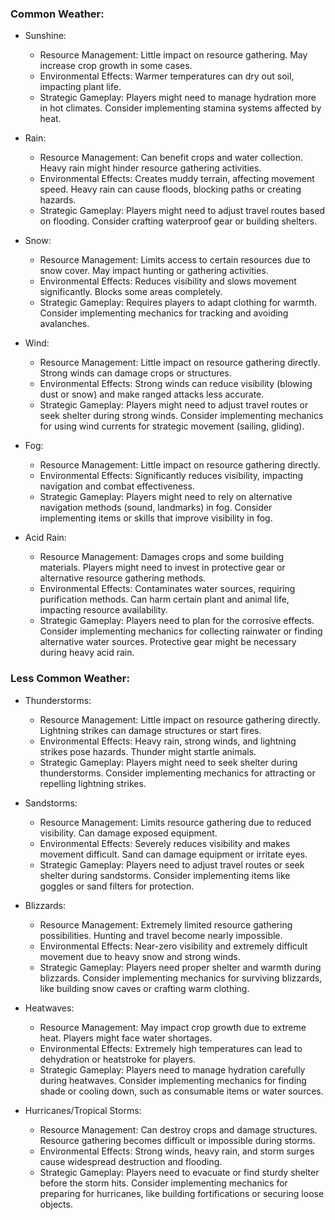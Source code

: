 ### Common Weather:

- Sunshine:
  - Resource Management: Little impact on resource gathering. May increase crop growth in some cases.
  - Environmental Effects: Warmer temperatures can dry out soil, impacting plant life.
  - Strategic Gameplay: Players might need to manage hydration more in hot climates. Consider implementing stamina systems affected by heat.

- Rain:
  - Resource Management: Can benefit crops and water collection. Heavy rain might hinder resource gathering activities.
  - Environmental Effects: Creates muddy terrain, affecting movement speed. Heavy rain can cause floods, blocking paths or creating hazards.
  - Strategic Gameplay: Players might need to adjust travel routes based on flooding. Consider crafting waterproof gear or building shelters.

- Snow:
  - Resource Management: Limits access to certain resources due to snow cover. May impact hunting or gathering activities.
  - Environmental Effects: Reduces visibility and slows movement significantly. Blocks some areas completely.
  - Strategic Gameplay: Requires players to adapt clothing for warmth. Consider implementing mechanics for tracking and avoiding avalanches.

- Wind:
  - Resource Management: Little impact on resource gathering directly. Strong winds can damage crops or structures.
  - Environmental Effects: Strong winds can reduce visibility (blowing dust or snow) and make ranged attacks less accurate.
  - Strategic Gameplay: Players might need to adjust travel routes or seek shelter during strong winds. Consider implementing mechanics for using wind currents for strategic movement (sailing, gliding).

- Fog:
  - Resource Management: Little impact on resource gathering directly.
  - Environmental Effects: Significantly reduces visibility, impacting navigation and combat effectiveness.
  - Strategic Gameplay: Players might need to rely on alternative navigation methods (sound, landmarks) in fog. Consider implementing items or skills that improve visibility in fog.

- Acid Rain:
  - Resource Management: Damages crops and some building materials. Players might need to invest in protective gear or alternative resource gathering methods.
  - Environmental Effects: Contaminates water sources, requiring purification methods. Can harm certain plant and animal life, impacting resource availability.
  - Strategic Gameplay: Players need to plan for the corrosive effects. Consider implementing mechanics for collecting rainwater or finding alternative water sources. Protective gear might be necessary during heavy acid rain.

### Less Common Weather:

- Thunderstorms:
  - Resource Management: Little impact on resource gathering directly. Lightning strikes can damage structures or start fires.
  - Environmental Effects: Heavy rain, strong winds, and lightning strikes pose hazards. Thunder might startle animals.
  - Strategic Gameplay: Players might need to seek shelter during thunderstorms. Consider implementing mechanics for attracting or repelling lightning strikes.

- Sandstorms:
  - Resource Management: Limits resource gathering due to reduced visibility. Can damage exposed equipment.
  - Environmental Effects: Severely reduces visibility and makes movement difficult. Sand can damage equipment or irritate eyes.
  - Strategic Gameplay: Players need to adjust travel routes or seek shelter during sandstorms. Consider implementing items like goggles or sand filters for protection.

- Blizzards:
  - Resource Management: Extremely limited resource gathering possibilities. Hunting and travel become nearly impossible.
  - Environmental Effects: Near-zero visibility and extremely difficult movement due to heavy snow and strong winds.
  - Strategic Gameplay: Players need proper shelter and warmth during blizzards. Consider implementing mechanics for surviving blizzards, like building snow caves or crafting warm clothing.

- Heatwaves:
  - Resource Management: May impact crop growth due to extreme heat. Players might face water shortages.
  - Environmental Effects: Extremely high temperatures can lead to dehydration or heatstroke for players.
  - Strategic Gameplay: Players need to manage hydration carefully during heatwaves. Consider implementing mechanics for finding shade or cooling down, such as consumable items or water sources.

- Hurricanes/Tropical Storms:
  - Resource Management: Can destroy crops and damage structures. Resource gathering becomes difficult or impossible during storms.
  - Environmental Effects: Strong winds, heavy rain, and storm surges cause widespread destruction and flooding.
  - Strategic Gameplay: Players need to evacuate or find sturdy shelter before the storm hits. Consider implementing mechanics for preparing for hurricanes, like building fortifications or securing loose objects.